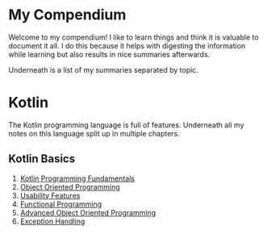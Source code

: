 # My Compendium
Welcome to my compendium! I like to learn things and think it is valuable to document it all. I do this because it helps with digesting the information while learning but also results in nice summaries afterwards.

Underneath is a list of my summaries separated by topic.

# Kotlin
The Kotlin programming language is full of features. Underneath all my notes on this language split up in multiple chapters.
## Kotlin Basics
1. [Kotlin Programming Fundamentals](kotlin/basics/fundamentals.md)
2. [Object Oriented Programming](kotlin/bascis/oop.md)
3. [Usability Features](kotlin/basics/usability.md)
4. [Functional Programming](kotlin/basics/functional.md)
5. [Advanced Object Oriented Programming](kotlin/basics/aoop.md)
6. [Exception Handling](kotlin/basics/exceptions.md)
